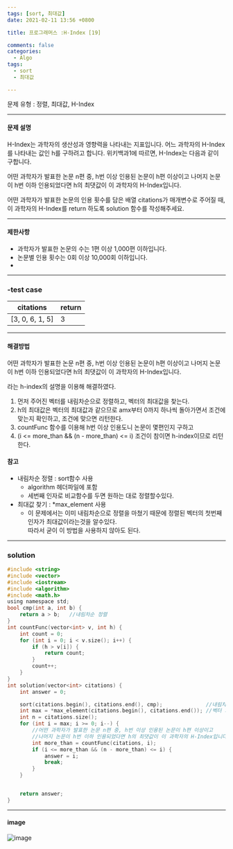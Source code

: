 ```yaml
---
tags: [sort, 최대값]
date: 2021-02-11 13:56 +0800

title: 프로그래머스 :H-Index [19]

comments: false
categories: 
  - Algo
tags: 
  - sort
  - 최대값

---
```


문제 유형 : 정렬, 최대값, H-Index

---

#### 문제 설명

H-Index는 과학자의 생산성과 영향력을 나타내는 지표입니다. 어느 과학자의 H-Index를 나타내는 값인 h를 구하려고 합니다. 위키백과1에 따르면, H-Index는 다음과 같이 구합니다.

어떤 과학자가 발표한 논문 n편 중, h번 이상 인용된 논문이 h편 이상이고 나머지 논문이 h번 이하 인용되었다면 h의 최댓값이 이 과학자의 H-Index입니다.

어떤 과학자가 발표한 논문의 인용 횟수를 담은 배열 citations가 매개변수로 주어질 때, 이 과학자의 H-Index를 return 하도록 solution 함수를 작성해주세요.

---

#### 제한사항

- 과학자가 발표한 논문의 수는 1편 이상 1,000편 이하입니다.
- 논문별 인용 횟수는 0회 이상 10,000회 이하입니다.
-

---

### -test case

| citations       | return |
| --------------- | ------ |
| [3, 0, 6, 1, 5] | 3      |

---

#### 해결방법

어떤 과학자가 발표한 논문 n편 중, h번 이상 인용된 논문이 h편 이상이고 나머지 논문이 h번 이하 인용되었다면 h의 최댓값이 이 과학자의 H-Index입니다.

라는 h-index의 설명을 이용해 해결하였다.

1. 먼저 주어진 벡터를 내림차순으로 정렬하고, 벡터의 최대값을 찾는다.
2. h의 최대값은 벡터의 최대값과 같으므로 amx부터 0까지 하나씩 돌아가면서 조건에 맞는지 확인하고, 조건에 맞으면 리턴한다.
3. countFunc 함수를 이용해 h번 이상 인용도니 논문이 몇편인지 구하고
4. (i <= more_than && (n - more_than) <= i) 조건이 참이면 h-index이므로 리턴한다.

#### 참고

- 내림차순 정렬 : sort함수 사용
  - algorithm 헤더파일에 포함
  - 세번째 인자로 비교함수를 두면 원하는 대로 정렬할수있다.
- 최대값 찾기 : \*max_element 사용
  - 이 문제에서는 이미 내림차순으로 정렬을 마쳤기 때문에 정렬된 벡터의 첫번째 인자가 최대값이라는것을 알수있다.  
    따라서 굳이 이 방법을 사용하지 않아도 된다.

---

### solution

```c
#include <string>
#include <vector>
#include <iostream>
#include <algorithm>
#include <math.h>
using namespace std;
bool cmp(int a, int b) {
    return a > b;   //내림차순 정렬
}
int countFunc(vector<int> v, int h) {
    int count = 0;
    for (int i = 0; i < v.size(); i++) {
        if (h > v[i]) {
            return count;
        }
        count++;
    }
}
int solution(vector<int> citations) {
    int answer = 0;

    sort(citations.begin(), citations.end(), cmp);              //내림차순 정렬
    int max = *max_element(citations.begin(), citations.end()); //벡터 최대값
    int n = citations.size();
    for (int i = max; i >= 0; i--) {
        //어떤 과학자가 발표한 논문 n편 중, h번 이상 인용된 논문이 h편 이상이고
        //나머지 논문이 h번 이하 인용되었다면 h의 최댓값이 이 과학자의 H-Index입니다.
        int more_than = countFunc(citations, i);
        if (i <= more_than && (n - more_than) <= i) {
            answer = i;
            break;
        }
    }


    return answer;
}

```

---

#### image

![image](https://user-images.githubusercontent.com/49177223/107628637-4a2f9200-6ca4-11eb-9ad5-35d791943462.png)
